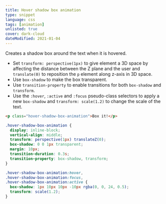 ```yaml
---
title: Hover shadow box animation
type: snippet
language: css
tags: [animation]
unlisted: true
cover: dark-cloud
dateModified: 2021-01-04
---
```


Creates a shadow box around the text when it is hovered.

- Set `transform: perspective(1px)` to give element a 3D space by affecting the distance between the Z plane and the user and `translate(0)` to reposition the `p` element along z-axis in 3D space.
- Use `box-shadow` to make the box transparent.
- Use `transition-property` to enable transitions for both `box-shadow` and `transform`.
- Use the `:hover`, `:active` and `:focus` pseudo-class selectors to apply a new `box-shadow` and `transform: scale(1.2)` to change the scale of the text.

```html
<p class="hover-shadow-box-animation">Box it!</p>
```

```css
.hover-shadow-box-animation {
  display: inline-block;
  vertical-align: middle;
  transform: perspective(1px) translateZ(0);
  box-shadow: 0 0 1px transparent;
  margin: 10px;
  transition-duration: 0.3s;
  transition-property: box-shadow, transform;
}

.hover-shadow-box-animation:hover,
.hover-shadow-box-animation:focus,
.hover-shadow-box-animation:active {
  box-shadow: 1px 10px 10px -10px rgba(0, 0, 24, 0.5);
  transform: scale(1.2);
}
```
